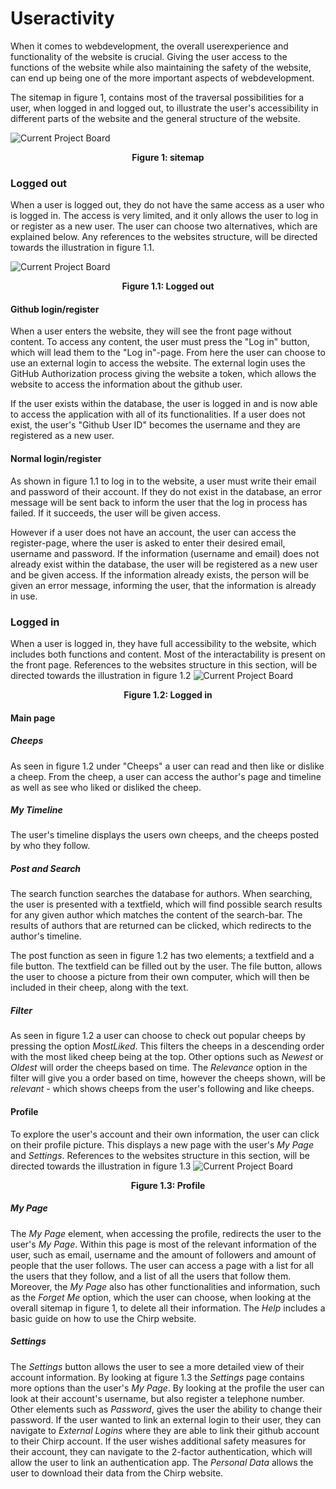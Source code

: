 <!-- % Illustrate typical scenarios of a user journey through your Chirp! application. That is, start illustrating the first page that is presented to a non-authorized user, illustrate what a non-authorized user can do with your Chirp! application, and finally illustrate what a user can do after authentication.

% Make sure that the illustrations are in line with the actual behavior of your application. -->

# Useractivity 
When it comes to webdevelopment, the overall userexperience and functionality of the website is crucial. Giving the user access to the functions of the website while also maintaining the safety of the website, can end up being one of the more important aspects of webdevelopment.

The sitemap in figure 1, contains most of the traversal possibilities for a user, when logged in and logged out, to illustrate the user's accessibility in different parts of the website and the general structure of the website.

![Current Project Board](../../diagrams/Decision_tree.png)
<p style="text-align: center;">
    <b>Figure 1: sitemap</b>
</p>



### Logged out
When a user is logged out, they do not have the same access as a user who is logged in. The access is very limited, and it only allows the user to log in or register as a new user. The user can choose two alternatives, which are explained below. Any references to the websites structure, will be directed towards the illustration in figure 1.1.

![Current Project Board](../../diagrams/Decision_tree_1.1.png)
<p style="text-align: center;">
    <b>Figure 1.1: Logged out</b>
</p>

#### Github login/register
When a user enters the website, they will see the front page without content. To access any content, the user must press the "Log in" button, which will lead them to the "Log in"-page. From here the user can choose to use an external login to access the website. The external login uses the GitHub Authorization process giving the website a token, which allows the website to access the information about the github user. 

If the user exists within the database, the user is logged in and is now able to access the application with all of its functionalities. If a user does not exist, the user's "Github User ID" becomes the username and they are registered as a new user.

#### Normal login/register
As shown in figure 1.1 to log in to the website, a user must write their email and password of their account. If they do not exist in the database, an error message will be sent back to inform the user that the log in process has failed. If it succeeds, the user will be given access.

However if a user does not have an account, the user can access the register-page, where the user is asked to enter their desired email, username and password. If the information (username and email) does not already exist within the database, the user will be registered as a new user and be given access. If the information already exists, the person will be given an error message, informing the user, that the information is already in use.

### Logged in
When a user is logged in, they have full accessibility to the website, which includes both functions and content. Most of the interactability is present on the front page. References to the websites structure in this section, will be directed towards the illustration in figure 1.2
![Current Project Board](../../diagrams/Decision_tree_1.2.png)
<p style="text-align: center;">
    <b>Figure 1.2: Logged in</b>
</p>

#### Main page
##### Cheeps
As seen in figure 1.2 under "Cheeps" a user can read and then like or dislike a cheep.
From the cheep, a user can access the author's page and timeline as well as see who liked or disliked the cheep.
##### My Timeline
The user's timeline displays the users own cheeps, and the cheeps posted by who they follow.
##### Post and Search
The search function searches the database for authors. When searching, the user is presented with a textfield, which will find possible search results for any given author which matches the content of the search-bar. The results of authors that are returned can be clicked, which redirects to the author's timeline. 

The post function as seen in figure 1.2 has two elements; a textfield and a file button. The textfield can be filled out by the user. The file button, allows the user to choose a picture from their own computer, which will then be included in their cheep, along with the text.

##### Filter
As seen in figure 1.2 a user can choose to check out popular cheeps by pressing the option *MostLiked*. This filters the cheeps in a descending order with the most liked cheep being at the top. Other options such as *Newest* or *Oldest* will order the cheeps based on time. The *Relevance* option in the filter will give you a order based on time, however the cheeps shown, will be *relevant* - which shows cheeps from the user's following and like cheeps.

#### Profile
To explore the user's account and their own information, the user can click on their profile picture. This displays a new page with the user's *My Page* and *Settings*. References to the websites structure in this section, will be directed towards the illustration in figure 1.3
![Current Project Board](../../diagrams/Decision_tree_1.3.png)
<p style="text-align: center;">
    <b>Figure 1.3: Profile</b>
</p>

##### My Page
The *My Page* element, when accessing the profile, redirects the user to the user's *My Page*. Within this page is most of the relevant information of the user, such as email, username and the amount of followers and amount of people that the user follows. The user can access a page with a list for all the users that they follow, and a list of all the users that follow them. Moreover, the *My Page* also has other functionalities and information, such as the *Forget Me* option, which the user can choose, when looking at the overall sitemap in figure 1, to delete all their information. The *Help* includes a basic guide on how to use the Chirp website.
 
##### Settings
The *Settings* button allows the user to see a more detailed view of their account information.
By looking at figure 1.3 the *Settings* page contains more options than the user's *My Page*.
By looking at the profile the user can look at their account's username, but also register a telephone number. Other elements such as *Password*, gives the user the ability to change their password. 
If the user wanted to link an external login to their user, they can navigate to *External Logins* where they are able to link their github account to their Chirp account.
If the user wishes additional safety measures for their account, they can navigate to the 2-factor authentication, which will allow the user to link an authentication app.
The *Personal Data* allows the user to download their data from the Chirp website.

